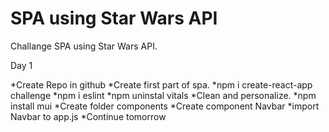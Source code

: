 # SPA using Star Wars API
 Challange SPA using Star Wars API.

Day 1

*Create Repo in github
*Create first part of spa.
*npm i create-react-app challenge
*npm i eslint
*npm uninstal vitals
*Clean and personalize.
*npm install mui
*Create folder components
*Create component Navbar
*import Navbar to app.js
*Continue tomorrow
